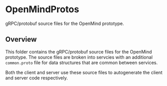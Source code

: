 # OpenMindProtos

gRPC/protobuf source files for the OpenMind prototype.

## Overview

This folder contains the gRPC/protobuf source files for the OpenMind prototype.
The source files are broken into servcies with an additional `common.proto` file
for data structures that are common between services.

Both the client and server use these source files to autogenerate the client and
server code respectively. 